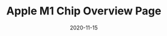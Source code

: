 ---
featuredImage: "/projects/apple-m1/apple-m1-featured.jpg"
title: "Apple M1 Chip Overview Page"
subhead: "Apple launches new Mac products featuring the Apple M1 Chip"
redirectLink: "https://www.apple.com/mac/m1/"
date: "2020-11-15"
---